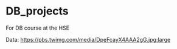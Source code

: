 # DB_projects
For DB course at the HSE

Data: https://pbs.twimg.com/media/DpeFcayX4AAA2gG.jpg:large
